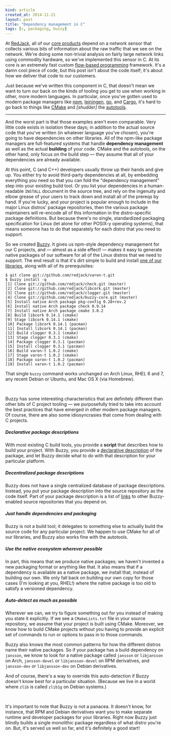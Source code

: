 ```yaml
---
kind: article
created_at: 2014-11-21
layout: post
title: "Dependency management in C"
tags: [c, packaging, buzzy]
---
```


At [RedJack](http://www.redjack.com/), all of our [core
products](http://www.redjack.com/solutions/) depend on a network sensor that
collects various bits of information about the raw traffic that we see on the
network.  We're doing some non-trivial analysis on fairly large network links
using commodity hardware, so we've implemented this sensor in C.  At its core is
an extremely fast custom [flow-based
programming](http://en.wikipedia.org/wiki/Flow-based_programming) framework.
It's a damn cool piece of code, but this post isn't about the code itself; it's
about how we deliver that code to our customers.

Just because we've written this component in C, that doesn't mean we want to
turn our back on the kinds of tooling you get to use when working in other, more
modern languages.  In particular, once you've gotten used to modern package
managers like [npm](https://www.npmjs.org/), [leiningen](http://leiningen.org/),
[go](http://golang.org/doc/articles/go_command.html), and
[Cargo](http://doc.crates.io/guide.html), it's hard to go back to things like
[CMake](http://www.cmake.org/) and *[shudder]* the
[autotools](http://en.wikipedia.org/wiki/GNU_build_system).

<hr class="jump">

And the worst part is that those examples aren't even comparable.  Very little
code exists in isolation these days; in addition to the actual source code that
you've written (in whatever language you've chosen), you're going to have
dependencies on other libraries.  All of the npm-like package managers are
full-featured systems that handle **dependency management** as well as the
actual **building** of your code.  CMake and the autotools, on the other hand,
only focus on the build step — they assume that all of your dependencies are
already available.

At this point, C (and C++) developers usually throw up their hands and give up.
You either try to avoid third-party dependencies at all, by embedding
everything you need so that you can fold the "dependency management" step into
your existing build tool.  Or you list your dependencies in a human-readable
`INSTALL` document in the source tree, and rely on the ingenuity and elbow
grease of your users to track down and install all of the prereqs by hand.  If
you're lucky, and your project is popular enough to include in the major Linux
distros' package repositories, then the various package maintainers will
re-encode all of this information in the distro-specific package definitions.
But because there's no single, standardized packaging specification for Linux
(let alone for other POSIX-y operating systems), that means someone has to do
that separately for each distro that you need to support.

So we created [Buzzy](https://github.com/redjack/buzzy/).  It gives us npm-style
dependency management for our C projects, and — almost as a side effect! — makes
it easy to generate native packages of our software for all of the Linux distros
that we need to support.  The end result is that it's dirt simple to build and
install [one of our libraries](https://github.com/redjack/varon-t/), along with
all of its prerequisites:

    $ git clone git://github.com/redjack/varon-t.git
    $ buzzy install -q
    [1] Clone git://github.com/redjack/check.git (master)
    [2] Clone git://github.com/redjack/libcork.git (master)
    [3] Clone git://github.com/redjack/clogger.git (master)
    [4] Clone git://github.com/redjack/buzzy-core.git (master)
    [5] Install native Arch package pkg-config 0.28+rev.2
    [6] Install native Arch package check 0.9.14
    [7] Install native Arch package cmake 3.0.2
    [8] Build libcork 0.14.1 (cmake)
    [9] Stage libcork 0.14.1 (cmake)
    [10] Package libcork 0.14.1 (pacman)
    [11] Install libcork 0.14.1 (pacman)
    [12] Build clogger 0.3.1 (cmake)
    [13] Stage clogger 0.3.1 (cmake)
    [14] Package clogger 0.3.1 (pacman)
    [15] Install clogger 0.3.1 (pacman)
    [16] Build varon-t 1.0.2 (cmake)
    [17] Stage varon-t 1.0.2 (cmake)
    [18] Package varon-t 1.0.2 (pacman)
    [19] Install varon-t 1.0.2 (pacman)

That single `buzzy` command works unchanged on Arch Linux, RHEL 6 and 7, any
recent Debian or Ubuntu, and Mac OS X (via Homebrew).

<br>

Buzzy has some interesting characteristics that are definitely different than
other bits of C project tooling — we purposefully tried to take into account the
best practices that have emerged in other modern package managers.  Of course,
there are also some idiosyncrasies that come from dealing with C projects.


##### Declarative package descriptions

With most existing C build tools, you provide a **script** that describes how to
build your project.  With Buzzy, you provide a [declarative
description](https://github.com/redjack/libcork/blob/develop/.buzzy/package.yaml)
of the package, and let Buzzy decide what to do with that description for your
particular platform.


##### Decentralized package descriptions

Buzzy does not have a single centralized database of package descriptions.
Instead, you put your package description into the source repository as the code
itself.  Part of your package description is a list of
[links](https://github.com/redjack/libcork/blob/develop/.buzzy/links.yaml) to
other Buzzy-enabled source repositories that you depend on.


##### Just handle dependencies and packaging

Buzzy is not a build tool; it delegates to something else to actually build the
source code for any particular project.  We happen to use CMake for all of our
libraries, and Buzzy also works fine with the autotools.


##### Use the native ecosystem wherever possible

In part, this means that we produce native packages; we haven't invented a new
packaging format or anything like that.  It also means that if a dependency is
available as a native package, we install that, instead of building our own.  We
only fall back on building our own copy for those cases (I'm looking at you,
RHEL!) where the native package is too old to satisfy a versioned dependency.


##### Auto-detect as much as possible

Wherever we can, we try to figure something out for you instead of making you
state it explicitly.  If we see a `CMakeLists.txt` file in your source
repository, we assume that your project is built using CMake.  Moreover, we know
how to build CMake projects without you having to provide an explicit set of
commands to run or options to pass in to those commands.

Buzzy also knows the most common patterns for how the different distros name
their native packages.  So if your package has a build dependency on `jansson`,
we know to look for a native package called `jansson` or `libjansson` on Arch,
`jansson-devel` or `libjansson-devel` on RPM derivatives, and `jansson-dev` or
`libjansson-dev` on Debian derivatives.

And of course, there's a way to override this auto-detection if Buzzy doesn't
know best for a particular situation.  (Because we live in a world where `zlib`
is called `zlib1g` on Debian systems.)


<br>

It's important to note that Buzzy is not a panacea.  It doesn't know, for
instance, that RPM and Debian derivatives want you to make separate runtime and
developer packages for your libraries.  Right now Buzzy just blindly builds a
single monolithic package regardless of what distro you're on.  But, it's served
us well so far, and it's definitely a good start!
